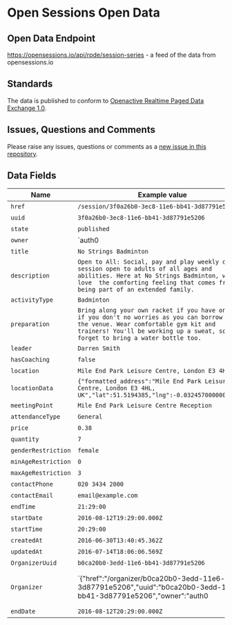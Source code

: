 # Open Sessions Open Data

## Open Data Endpoint
https://opensessions.io/api/rpde/session-series - a feed of the data from opensessions.io

## Standards
The data is published to conform to [Openactive Realtime Paged Data Exchange 1.0](https://www.openactive.io/realtime-paged-data-exchange/).

## Issues, Questions and Comments
Please raise any issues, questions or comments as a [new issue in this repository](https://github.com/opensessions/opendata/issues).

## Data Fields

| Name | Example value | Description |
|---|---|---|
| `href` | `/session/3f0a26b0-3ec8-11e6-bb41-3d87791e5206` | ... |
| `uuid` | `3f0a26b0-3ec8-11e6-bb41-3d87791e5206` | ... |
| `state` | `published` | ... |
| `owner` | `auth0|5773a3bef7bafe8930765bb2` | ... |
| `title` | `No Strings Badminton` | ... |
| `description` | `Open to All: Social, pay and play weekly drop in session open to adults of all ages and abilities. Here at No Strings Badminton, we just love  the comforting feeling that comes from being part of an extended family.` | ... |
| `activityType` | `Badminton` | ... |
| `preparation` | `Bring along your own racket if you have one, but if you don't no worries as you can borrow from the venue. Wear comfortable gym kit and trainers! You'll be working up a sweat, so don't forget to bring a water bottle too.` | ... |
| `leader` | `Darren Smith` | ... |
| `hasCoaching` | `false` | ... |
| `location` | `Mile End Park Leisure Centre, London E3 4HL, UK` | ... |
| `locationData` | `{"formatted_address":"Mile End Park Leisure Centre, London E3 4HL, UK","lat":51.5194385,"lng":-0.03245700000002216}` | ... |
| `meetingPoint` | `Mile End Park Leisure Centre Reception` | ... |
| `attendanceType` | `General` | ... |
| `price` | `0.38` | ... |
| `quantity` | `7` | ... |
| `genderRestriction` | `female` | ... |
| `minAgeRestriction` | `0` | ... |
| `maxAgeRestriction` | `3` | ... |
| `contactPhone` | `020 3434 2000` | ... |
| `contactEmail` | `email@example.com` | ... |
| `endTime` | `21:29:00` | ... |
| `startDate` | `2016-08-12T19:29:00.000Z` | ... |
| `startTime` | `20:29:00` | ... |
| `createdAt` | `2016-06-30T13:40:45.362Z` | ... |
| `updatedAt` | `2016-07-14T18:06:06.569Z` | ... |
| `OrganizerUuid` | `b0ca20b0-3edd-11e6-bb41-3d87791e5206` | ... |
| `Organizer` | `{"href":"/organizer/b0ca20b0-3edd-11e6-bb41-3d87791e5206","uuid":"b0ca20b0-3edd-11e6-bb41-3d87791e5206","owner":"auth0|5773a3bef7bafe8930765bb2","name":"Oli's Kool Klub","createdAt":"2016-06-30T16:14:15.612Z","updatedAt":"2016-07-15T16:57:33.290Z"}` | ... |
| `endDate` | `2016-08-12T20:29:00.000Z` | ... |
